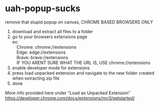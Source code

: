 # uah-popup-sucks
remove that stupid popup on canvas, CHROME BASED BROWSERS ONLY

1. download and extract all files to a folder
2. go to your browsers extensions page  
  ex:  
&emsp;Chrome: chrome://extensions  
&emsp;Edge: edge://extensions  
&emsp;Brave: brave://extensions  
&emsp;IF YOU ARENT SURE WHAT THE URL IS, USE chrome://extensions
3. enable developer mode for extensions
4. press load unpacked extension and navigate to the new folder created when extracting zip file
5. done

More info provided here under "Load an Unpacked Extension"
https://developer.chrome.com/docs/extensions/mv3/getstarted/
